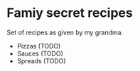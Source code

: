 # Famiy secret recipes

Set of recipes as given by my grandma.

* Pizzas (TODO)
* Sauces (TODO)
* Spreads (TODO)
